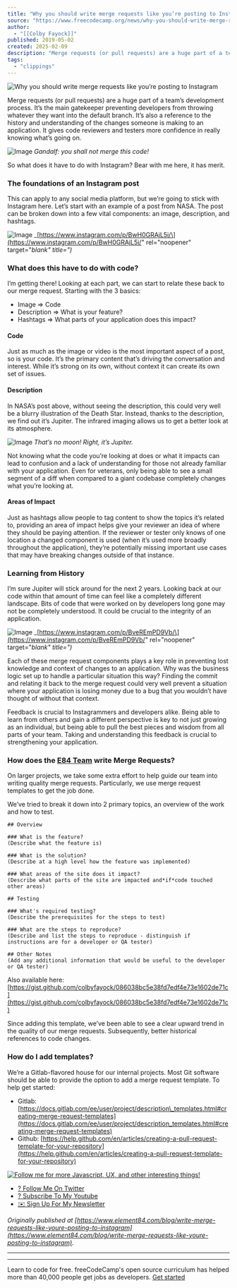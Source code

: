 ```yaml
---
title: "Why you should write merge requests like you’re posting to Instagram"
source: "https://www.freecodecamp.org/news/why-you-should-write-merge-requests-like-youre-posting-to-instagram-765e32a3ec9c/"
author:
  - "[[Colby Fayock]]"
published: 2019-05-02
created: 2025-02-09
description: "Merge requests (or pull requests) are a huge part of a team’s development process. It’s the main gatekeeper preventing developers from throwing whatever they want into the default branch. It’s also a reference to the history and understanding of the ..."
tags:
  - "clippings"
---
```

![Why you should write merge requests like you’re posting to Instagram](https://cdn-media-1.freecodecamp.org/images/1*BW0h4oGKEJaPmSbE2z-o1w.jpeg)

Merge requests (or pull requests) are a huge part of a team’s development process. It’s the main gatekeeper preventing developers from throwing whatever they want into the default branch. It’s also a reference to the history and understanding of the changes someone is making to an application. It gives code reviewers and testers more confidence in really knowing what’s going on.

![Image](https://cdn-media-1.freecodecamp.org/images/YgdjhAHTChoj8uhrbINlzctXz1SyGeCWEHBY) *Gandalf: you shall not merge this code!*

So what does it have to do with Instagram? Bear with me here, it has merit.

### The foundations of an Instagram post

This can apply to any social media platform, but we’re going to stick with Instagram here. Let’s start with an example of a post from NASA. The post can be broken down into a few vital components: an image, description, and hashtags.

![Image](https://cdn-media-1.freecodecamp.org/images/22w7-FHEtT7b8VUmP6o0k0S4uDQ7-pHsBcUf) \_\[https://www.instagram.com/p/BwH0GRAjL5i/\](https://www.instagram.com/p/BwH0GRAjL5i/" rel="noopener" target="*blank" title=")*

### What does this have to do with code?

I’m getting there! Looking at each part, we can start to relate these back to our merge request. Starting with the 3 basics:

- Image => Code
- Description => What is your feature?
- Hashtags => What parts of your application does this impact?

#### Code

Just as much as the image or video is the most important aspect of a post, so is your code. It’s the primary content that’s driving the conversation and interest. While it’s strong on its own, without context it can create its own set of issues.

#### Description

In NASA’s post above, without seeing the description, this could very well be a blurry illustration of the Death Star. Instead, thanks to the description, we find out it’s Jupiter. The infrared imaging allows us to get a better look at its atmosphere.

![Image](https://cdn-media-1.freecodecamp.org/images/2jgyZaOM9IPXhInSF6AoSEMBTofSb0CydA7L) *That’s no moon! Right, it’s Jupiter.*

Not knowing what the code you’re looking at does or what it impacts can lead to confusion and a lack of understanding for those not already familiar with your application. Even for veterans, only being able to see a small segment of a diff when compared to a giant codebase completely changes what you’re looking at.

#### Areas of Impact

Just as hashtags allow people to tag content to show the topics it’s related to, providing an area of impact helps give your reviewer an idea of where they should be paying attention. If the reviewer or tester only knows of one location a changed component is used (when it’s used more broadly throughout the application), they’re potentially missing important use cases that may have breaking changes outside of that instance.

### Learning from History

I’m sure Jupiter will stick around for the next 2 years. Looking back at our code within that amount of time can feel like a completely different landscape. Bits of code that were worked on by developers long gone may not be completely understood. It could be crucial to the integrity of an application.

![Image](https://cdn-media-1.freecodecamp.org/images/TK-wVHMdMdlwkREfBQumX1K6H3f7CG-Rocs1) \_\[https://www.instagram.com/p/BveREmPD9Vb/\](https://www.instagram.com/p/BveREmPD9Vb/" rel="noopener" target="*blank" title=")*

Each of these merge request components plays a key role in preventing lost knowledge and context of changes to an application. Why was the business logic set up to handle a particular situation this way? Finding the commit and relating it back to the merge request could very well prevent a situation where your application is losing money due to a bug that you wouldn’t have thought of without that context.

Feedback is crucial to Instagrammers and developers alike. Being able to learn from others and gain a different perspective is key to not just growing as an individual, but being able to pull the best pieces and wisdom from all parts of your team. Taking and understanding this feedback is crucial to strengthening your application.

### How does the [E84 Team](https://www.freecodecamp.org/news/why-you-should-write-merge-requests-like-youre-posting-to-instagram-765e32a3ec9c/undefined) write Merge Requests?

On larger projects, we take some extra effort to help guide our team into writing quality merge requests. Particularly, we use merge request templates to get the job done.

We’ve tried to break it down into 2 primary topics, an overview of the work and how to test.

```
## Overview

### What is the feature?
(Describe what the feature is)

### What is the solution?
(Describe at a high level how the feature was implemented)

### What areas of the site does it impact?
(Describe what parts of the site are impacted and*if*code touched other areas)

## Testing

### What's required testing?
(Describe the prerequisites for the steps to test)

### What are the steps to reproduce?
(Describe and list the steps to reproduce - distinguish if instructions are for a developer or QA tester)

## Other Notes
(Add any additional information that would be useful to the developer or QA tester)
```

Also available here: [https://gist.github.com/colbyfayock/086038bc5e38fd7edf4e73e1602de71c](https://gist.github.com/colbyfayock/086038bc5e38fd7edf4e73e1602de71c)

Since adding this template, we’ve been able to see a clear upward trend in the quality of our merge requests. Subsequently, better historical references to code changes.

### How do I add templates?

We’re a Gitlab-flavored house for our internal projects. Most Git software should be able to provide the option to add a merge request template. To help get started:

- Gitlab: [https://docs.gitlab.com/ee/user/project/description\_templates.html#creating-merge-request-templates](https://docs.gitlab.com/ee/user/project/description_templates.html#creating-merge-request-templates)
- Github: [https://help.github.com/en/articles/creating-a-pull-request-template-for-your-repository](https://help.github.com/en/articles/creating-a-pull-request-template-for-your-repository)

[![Follow me for more Javascript, UX, and other interesting things!](https://res.cloudinary.com/fay/image/upload/w_2000,h_400,c_fill,q_auto,f_auto/w_1020,c_fit,co_rgb:007079,g_north_west,x_635,y_70,l_text:Source%20Sans%20Pro_64_line_spacing_-10_bold:Colby%20Fayock/w_1020,c_fit,co_rgb:383f43,g_west,x_635,y_6,l_text:Source%20Sans%20Pro_44_line_spacing_0_normal:Follow%20me%20for%20more%20JavaScript%252c%20UX%252c%20and%20other%20interesting%20things!/w_1020,c_fit,co_rgb:007079,g_south_west,x_635,y_70,l_text:Source%20Sans%20Pro_40_line_spacing_-10_semibold:colbyfayock.com/w_300,c_fit,co_rgb:7c848a,g_north_west,x_1725,y_68,l_text:Source%20Sans%20Pro_40_line_spacing_-10_normal:colbyfayock/w_300,c_fit,co_rgb:7c848a,g_north_west,x_1725,y_145,l_text:Source%20Sans%20Pro_40_line_spacing_-10_normal:colbyfayock/w_300,c_fit,co_rgb:7c848a,g_north_west,x_1725,y_222,l_text:Source%20Sans%20Pro_40_line_spacing_-10_normal:colbyfayock/w_300,c_fit,co_rgb:7c848a,g_north_west,x_1725,y_295,l_text:Source%20Sans%20Pro_40_line_spacing_-10_normal:colbyfayock/v1/social-footer-card)](https://twitter.com/colbyfayock)

- [? Follow Me On Twitter](https://twitter.com/colbyfayock)
- [?️ Subscribe To My Youtube](https://youtube.com/colbyfayock)
- [✉️ Sign Up For My Newsletter](https://www.colbyfayock.com/newsletter/)

*Originally published at [https://www.element84.com/blog/write-merge-requests-like-youre-posting-to-instagram](https://www.element84.com/blog/write-merge-requests-like-youre-posting-to-instagram).*

---

---

Learn to code for free. freeCodeCamp's open source curriculum has helped more than 40,000 people get jobs as developers. [Get started](https://www.freecodecamp.org/learn/)